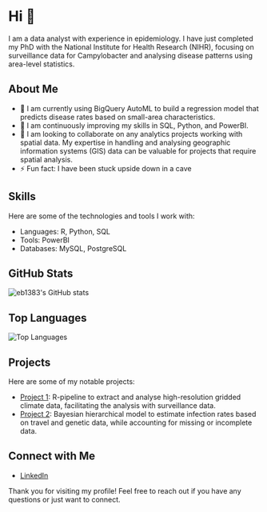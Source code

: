 # Hi 👋

I am a data analyst with experience in epidemiology. I have just completed my PhD with the National Institute for Health Research (NIHR), focusing on surveillance data for Campylobacter and analysing disease patterns using area-level statistics. 

## About Me

- 🔭 I am currently using BigQuery AutoML to build a regression model that predicts disease rates based on small-area characteristics.
- 🌱 I am continuously improving my skills in SQL, Python, and PowerBI.
- 👯 I am looking to collaborate on any analytics projects working with spatial data. My expertise in handling and analysing geographic information systems (GIS) data can be valuable for projects that require spatial analysis.
- ⚡ Fun fact: I have been stuck upside down in a cave 

## Skills

Here are some of the technologies and tools I work with:

- Languages: R, Python, SQL
- Tools: PowerBI
- Databases: MySQL, PostgreSQL

## GitHub Stats

![eb1383's GitHub stats](https://github-readme-stats.vercel.app/api?username=eb1383&show_icons=true&theme=radical)

## Top Languages

![Top Languages](https://github-readme-stats.vercel.app/api/top-langs/?username=eb1383&layout=compact&theme=radical)

## Projects

Here are some of my notable projects:

- [Project 1](https://github.com/eb1383/LoadNetCDF): R-pipeline to extract and analyse high-resolution gridded climate data, facilitating the analysis with surveillance data.
- [Project 2](https://github.com/eb1383/MCMC): Bayesian hierarchical model to estimate infection rates based on travel and genetic data, while accounting for missing or incomplete data.

## Connect with Me

- [LinkedIn](https://www.linkedin.com/in/ellie-brown-306143336/)

Thank you for visiting my profile! Feel free to reach out if you have any questions or just want to connect.


